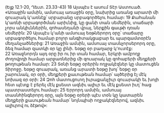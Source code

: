 (Ելք 12.1-20, Ղեւտ. 23.33-43)
18 Այսպէս է ասում Տէր Աստուած. «Առաջին ամսին, ամսուայ առաջին օրը, նախրից առանց արատի մի զուարակ կ՚առնէք՝ սրբարանը սրբագործելու համար: 19 Քահանան կ՚առնի սրբագործման արիւնից, կը ցանի տան սեմերին, տաճարի չորս անկիւններին, զոհասեղանի վրայ, ներքին գաւթի դռան սեմերին: 20 Այսպէս կ՚անի ամսուայ եօթներորդ օրը՝ տաճարը սրբագործելու համար բոլոր անգիտակցաբար եւ պարզամտօրէն մեղանչածներից: 21 Առաջին ամսին, ամսուայ տասնչորսերորդ օրը, ձեզ համար զատկի օր կը լինի. եօթը օր բաղարջ կ՚ուտէք: 22 Առաջնորդն այդ օրը իր ու իր տան համար, երկրի ամբողջ ժողովրդի համար արջառներից մի զուարակ կը զոհաբերի մեղքերի թողութեան համար: 23 Տօնի եօթը օրերին ողջակէզներ կը մատուցեն Տիրոջը. եօթը զուարակ, առանց արատի եօթը խոյ՝ եօթը օր շարունակ, օր օրի, մեղքերի քաւութեան համար՝ այծերից էլ մէկ նոխազ օր օրի: 24 Զոհ մատուցուող իւրաքանչիւր զուարակի եւ խոյի հետ պէտք է բերել մէկ քսեստ ազնիւ ալիւր եւ մէկ քսեստ իւղ՝ հաց պատրաստելու համար: 25 Երրորդ ամսին, ամսուայ տասնհինգերորդ օրը, այն եօթը օրերի պէս տօն կը կատարեն մեղքերի քաւութեան համար՝ նոյնպիսի ողջակէզներով, ազնիւ ալիւրով ու ձէթով»:
